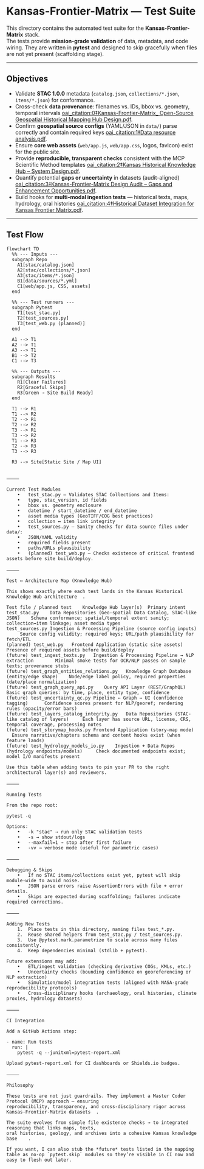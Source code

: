 # Kansas-Frontier-Matrix — Test Suite

This directory contains the automated test suite for the **Kansas-Frontier-Matrix** stack.  
The tests provide **mission-grade validation** of data, metadata, and code wiring. They are written in
**pytest** and designed to skip gracefully when files are not yet present (scaffolding stage).

---

## Objectives

- Validate **STAC 1.0.0** metadata (`catalog.json`, `collections/*.json`, `items/*.json`) for conformance.  
- Cross-check **data provenance**: filenames vs. IDs, bbox vs. geometry, temporal intervals [oai_citation:0‡Kansas-Frontier-Matrix_ Open-Source Geospatial Historical Mapping Hub Design.pdf](file-service://file-CrPP4mcnyNq5sGJotXDwSv).  
- Confirm **geospatial source configs** (YAML/JSON in `data/`) parse correctly and contain required keys [oai_citation:1‡Data resource analysis.pdf](file-service://file-GdS9Kcw7Xbfqpy4xwwdqWS).  
- Ensure **core web assets** (`web/app.js`, `web/app.css`, logos, favicon) exist for the public site.  
- Provide **reproducible, transparent checks** consistent with the MCP Scientific Method templates [oai_citation:2‡Kansas Historical Knowledge Hub – System Design.pdf](file-service://file-P6gGz263QNwmmVYw8LBSvB).  
- Quantify potential **gaps or uncertainty** in datasets (audit-aligned) [oai_citation:3‡Kansas-Frontier-Matrix Design Audit – Gaps and Enhancement Opportunities.pdf](file-service://file-BgUSuffTiRq4qidye2sPwN).  
- Build hooks for **multi-modal ingestion tests** — historical texts, maps, hydrology, oral histories [oai_citation:4‡Historical Dataset Integration for Kansas Frontier Matrix.pdf](file-service://file-EG371w17RJTzXWjXvqgsB6).

---

## Test Flow

```mermaid
flowchart TD
  %% --- Inputs ---
  subgraph Repo
    A1[stac/catalog.json]
    A2[stac/collections/*.json]
    A3[stac/items/*.json]
    B1[data/sources/*.yml]
    C1[web/app.js, CSS, assets]
  end

  %% --- Test runners ---
  subgraph Pytest
    T1[test_stac.py]
    T2[test_sources.py]
    T3[test_web.py (planned)]
  end

  A1 --> T1
  A2 --> T1
  A3 --> T1
  B1 --> T2
  C1 --> T3

  %% --- Outputs ---
  subgraph Results
    R1[Clear Failures]
    R2[Graceful Skips]
    R3[Green → Site Build Ready]
  end

  T1 --> R1
  T1 --> R2
  T2 --> R1
  T2 --> R2
  T3 --> R1
  T3 --> R2
  T1 --> R3
  T2 --> R3
  T3 --> R3

  R3 --> Site[Static Site / Map UI]


⸻

Current Test Modules
	•	test_stac.py — Validates STAC Collections and Items:
	•	type, stac_version, id fields
	•	bbox vs. geometry enclosure
	•	datetime / start_datetime / end_datetime
	•	asset media types (GeoTIFF/COG best practices)
	•	collection ↔ item link integrity
	•	test_sources.py — Sanity checks for data source files under data/:
	•	JSON/YAML validity
	•	required fields present
	•	paths/URLs plausibility
	•	(planned) test_web.py — Checks existence of critical frontend assets before site build/deploy.

⸻

Test ↔ Architecture Map (Knowledge Hub)

This shows exactly where each test lands in the Kansas Historical Knowledge Hub architecture ￼.

Test file / planned test	Knowledge Hub layer(s)	Primary intent
test_stac.py	Data Repositories (Geo-spatial Data Catalog, STAC-like JSON) ￼	Schema conformance; spatial/temporal extent sanity; collection↔item linkage; asset media types
test_sources.py	Ingestion & Processing Pipeline (source config inputs) ￼ ￼	Source config validity; required keys; URL/path plausibility for fetch/ETL
(planned) test_web.py	Frontend Application (static site assets) ￼	Presence of required assets before build/deploy
(future) test_ingest_texts.py	Ingestion & Processing Pipeline → NLP extraction ￼ ￼	Minimal smoke tests for OCR/NLP passes on sample texts; provenance stubs
(future) test_graph_entities_relations.py	Knowledge Graph Database (entity/edge shape) ￼	Node/edge label policy, required properties (date/place normalization)
(future) test_graph_query_api.py	Query API Layer (REST/GraphQL) ￼	Basic graph queries: by time, place, entity type, confidence
(future) test_uncertainty_qc.py	Pipeline ↔ Graph ↔ UI (confidence tagging) ￼	Confidence scores present for NLP/georef; rendering rules (opacity/error bars)
(future) test_layers_catalog_integrity.py	Data Repositories (STAC-like catalog of layers) ￼	Each layer has source URL, license, CRS, temporal coverage, processing notes
(future) test_storymap_hooks.py	Frontend Application (story-map mode) ￼	Ensure narrative/chapters schema and content hooks exist (when feature lands)
(future) test_hydrology_models_io.py	Ingestion + Data Repos (hydrology endpoints/models) ￼	Check documented endpoints exist; model I/O manifests present

Use this table when adding tests to pin your PR to the right architectural layer(s) and reviewers.

⸻

Running Tests

From the repo root:

pytest -q

Options:
	•	-k "stac" → run only STAC validation tests
	•	-s → show stdout/logs
	•	--maxfail=1 → stop after first failure
	•	-vv → verbose mode (useful for parametric cases)

⸻

Debugging & Skips
	•	If no STAC items/collections exist yet, pytest will skip module-wide to avoid noise.
	•	JSON parse errors raise AssertionErrors with file + error details.
	•	Skips are expected during scaffolding; failures indicate required corrections.

⸻

Adding New Tests
	1.	Place tests in this directory, naming files test_*.py.
	2.	Reuse shared helpers from test_stac.py / test_sources.py.
	3.	Use @pytest.mark.parametrize to scale across many files consistently.
	4.	Keep dependencies minimal (stdlib + pytest).

Future extensions may add:
	•	ETL/ingest validation (checking derivative COGs, KMLs, etc.) ￼
	•	Uncertainty checks (bounding confidence on georeferencing or NLP extraction) ￼
	•	Simulation/model integration tests (aligned with NASA-grade reproducibility protocols) ￼
	•	Cross-disciplinary hooks (archaeology, oral histories, climate proxies, hydrology datasets) ￼ ￼

⸻

CI Integration

Add a GitHub Actions step:

- name: Run tests
  run: |
    pytest -q --junitxml=pytest-report.xml

Upload pytest-report.xml for CI dashboards or Shields.io badges.

⸻

Philosophy

These tests are not just guardrails. They implement a Master Coder Protocol (MCP) approach — ensuring
reproducibility, transparency, and cross-disciplinary rigor across Kansas-Frontier-Matrix datasets ￼.

The suite evolves from simple file existence checks → to integrated reasoning that links maps, texts,
oral histories, geology, and archives into a cohesive Kansas knowledge base ￼ ￼.

If you want, I can also stub the *future* tests listed in the mapping table as no-op `pytest.skip` modules so they’re visible in CI now and easy to flesh out later.
